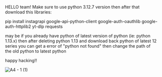 HELLO team!
Make sure to use python 3.12.7 version
then after that download this libraries:

pip install instagrapi google-api-python-client google-auth-oauthlib google-auth-httplib2 yt-dlp requests

may be if you already have python of latest version of python (ie: python 1.13.x) then after deleting python 1.13 and download back python of latest 12 series you can get a error of "python not found" then change the path of the old python to latest python

happy hacking!!

![A4 - 1 (1)](https://github.com/user-attachments/assets/41d8af7f-dd7b-480c-8591-da51c67c8e2c)
